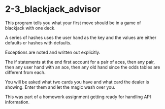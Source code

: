 # 2-3_blackjack_advisor

This program tells you what your first move should be in a game of blackjack with one deck. 

A series of hashes uses the user hand as the key and the values are either defaults or hashes with defaults.

Exceptions are noted and written out explicitly. 

The if statements at the end first account for a pair of aces, then any pair, then any user hand with an ace, 
then any old hand since the odds tables are different from each. 

You will be asked what two cards you have and what card the dealer is showing. Enter them and let the magic wash over you. 

This was part of a homework assignment getting ready for handling API information. 
